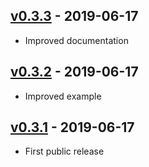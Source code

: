 ## [v0.3.3](https://github.com/oakromulo/flutter_analytics/tree/v0.3.3) - 2019-06-17
- Improved documentation

## [v0.3.2](https://github.com/oakromulo/flutter_analytics/tree/v0.3.2) - 2019-06-17
- Improved example

## [v0.3.1](https://github.com/oakromulo/flutter_analytics/tree/v0.3.1) - 2019-06-17
- First public release
